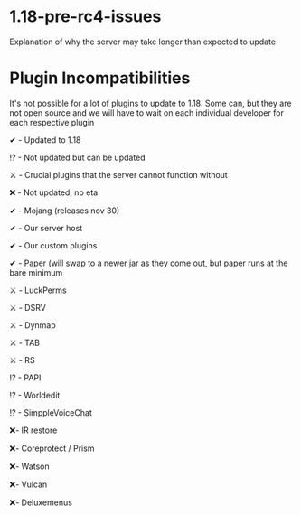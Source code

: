 # 1.18-pre-rc4-issues
Explanation of why the server may take longer than expected to update

# Plugin Incompatibilities
It's not possible for a lot of plugins to update to 1.18. Some can, but they are not open source and we will have to wait on each individual developer for each respective plugin

✔ - Updated to 1.18

⁉ - Not updated but can be updated

⚔ - Crucial plugins that the server cannot function without

❌ - Not updated, no eta




✔ - Mojang (releases nov 30)

✔ - Our server host

✔ - Our custom plugins

✔ - Paper (will swap to a newer jar as they come out, but paper runs at the bare minimum

⚔ - LuckPerms

⚔ - DSRV

⚔ - Dynmap

⚔ - TAB

⚔ - RS

⁉ - PAPI

⁉ - Worldedit

⁉ - SimppleVoiceChat

❌- IR restore

❌- Coreprotect / Prism

❌- Watson

❌- Vulcan

❌- Deluxemenus


